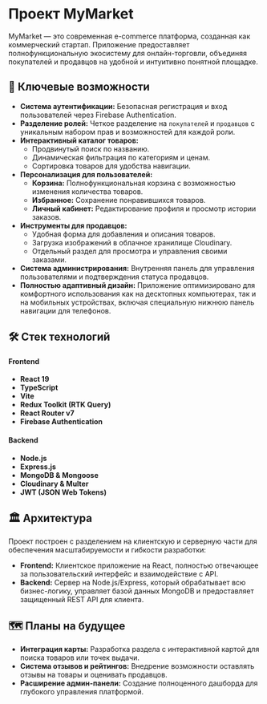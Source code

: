 # Проект MyMarket

MyMarket — это современная e-commerce платформа, созданная как коммерческий стартап. Приложение предоставляет полнофункциональную экосистему для онлайн-торговли, объединяя покупателей и продавцов на удобной и интуитивно понятной площадке.

## 🚀 Ключевые возможности

* **Система аутентификации:** Безопасная регистрация и вход пользователей через Firebase Authentication.
* **Разделение ролей:** Четкое разделение на `покупателей` и `продавцов` с уникальным набором прав и возможностей для каждой роли.
* **Интерактивный каталог товаров:**
    * Продвинутый поиск по названию.
    * Динамическая фильтрация по категориям и ценам.
    * Сортировка товаров для удобства навигации.
* **Персонализация для пользователей:**
    * **Корзина:** Полнофункциональная корзина с возможностью изменения количества товаров.
    * **Избранное:** Сохранение понравившихся товаров.
    * **Личный кабинет:** Редактирование профиля и просмотр истории заказов.
* **Инструменты для продавцов:**
    * Удобная форма для добавления и описания товаров.
    * Загрузка изображений в облачное хранилище Cloudinary.
    * Отдельный раздел для просмотра и управления своими заказами.
* **Система администрирования:** Внутренняя панель для управления пользователями и подтверждения статуса продавцов.
* **Полностью адаптивный дизайн:** Приложение оптимизировано для комфортного использования как на десктопных компьютерах, так и на мобильных устройствах, включая специальную нижнюю панель навигации для телефонов.

## 🛠️ Стек технологий

#### Frontend
* **React 19**
* **TypeScript**
* **Vite**
* **Redux Toolkit (RTK Query)**
* **React Router v7**
* **Firebase Authentication**

#### Backend
* **Node.js**
* **Express.js**
* **MongoDB & Mongoose**
* **Cloudinary & Multer**
* **JWT (JSON Web Tokens)**

## 🏛️ Архитектура

Проект построен с разделением на клиентскую и серверную части для обеспечения масштабируемости и гибкости разработки:

* **Frontend:** Клиентское приложение на React, полностью отвечающее за пользовательский интерфейс и взаимодействие с API.
* **Backend:** Сервер на Node.js/Express, который обрабатывает всю бизнес-логику, управляет базой данных MongoDB и предоставляет защищенный REST API для клиента.

## 🗺️ Планы на будущее

* **Интеграция карты:** Разработка раздела с интерактивной картой для поиска товаров или точек выдачи.
* **Система отзывов и рейтингов:** Внедрение возможности оставлять отзывы на товары и оценивать продавцов.
* **Расширение админ-панели:** Создание полноценного дашборда для глубокого управления платформой.
